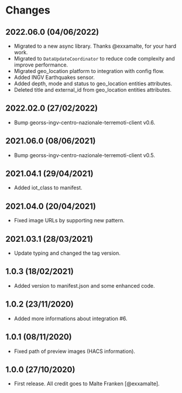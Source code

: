 # Changes

## 2022.06.0 (04/06/2022)

* Migrated to a new async library. Thanks @exxamalte, for your hard work.
* Migrated to `DataUpdateCoordinator` to reduce code complexity and improve performance.
* Migrated geo_location platform to integration with config flow.
* Added INGV Earthquakes sensor.
* Added depth, mode and status to geo_location entities attributes.
* Deleted title and external_id from geo_location entities attributes.

## 2022.02.0 (27/02/2022)

* Bump georss-ingv-centro-nazionale-terremoti-client v0.6.

## 2021.06.0 (08/06/2021)

* Bump georss-ingv-centro-nazionale-terremoti-client v0.5.

## 2021.04.1 (29/04/2021)

* Added iot_class to manifest.

## 2021.04.0 (20/04/2021)

* Fixed image URLs by supporting new pattern.

## 2021.03.1 (28/03/2021)

* Update typing and changed the tag version.

## 1.0.3 (18/02/2021)

* Added version to manifest.json and some enhanced code.

## 1.0.2 (23/11/2020)

* Added more informations about integration #6.

## 1.0.1 (08/11/2020)

* Fixed path of preview images (HACS information).

## 1.0.0 (27/10/2020)

* First release. All credit goes to Malte Franken [@exxamalte].

